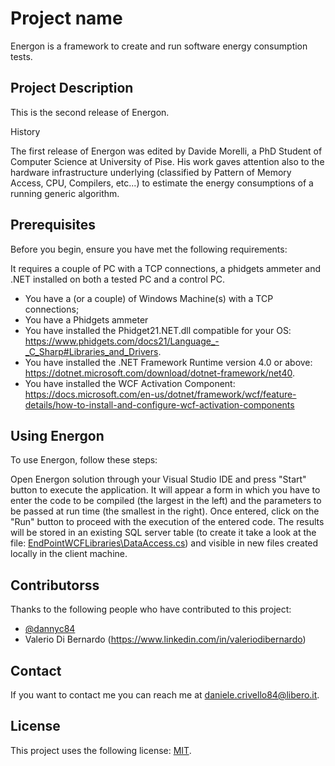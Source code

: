 # Project name

Energon is a framework to create and run software energy consumption tests. 

## Project Description

This is the second release of Energon.

History

The first release of Energon was edited by Davide Morelli, a PhD Student of Computer Science at University of Pise.                                                                                                                                                           His work gaves attention also to the hardware infrastructure underlying (classified by Pattern of Memory Access, CPU, Compilers, etc...) to estimate the energy consumptions of a running generic algorithm.

## Prerequisites

Before you begin, ensure you have met the following requirements:

It requires a couple of PC with a TCP connections, a phidgets ammeter and .NET installed on both a tested PC and a control PC.
* You have a (or a couple) of Windows Machine(s) with a TCP connections;
* You have a Phidgets ammeter
* You have installed the Phidget21.NET.dll compatible for your OS: https://www.phidgets.com/docs21/Language_-_C_Sharp#Libraries_and_Drivers.
* You have installed the .NET Framework Runtime version 4.0 or above: https://dotnet.microsoft.com/download/dotnet-framework/net40.
* You have installed the WCF Activation Component: https://docs.microsoft.com/en-us/dotnet/framework/wcf/feature-details/how-to-install-and-configure-wcf-activation-components

## Using Energon

To use Energon, follow these steps:

Open Energon solution through your Visual Studio IDE and press "Start" button to execute the application.
It will appear a form in which you have to enter the code to be compiled (the largest in the left) and the parameters to be passed at run time (the smallest in the right). 
Once entered, click on the "Run" button to proceed with the execution of the entered code.
The results will be stored in an existing SQL server table (to create it take a look at the file: [EndPointWCFLibraries\DataAccess.cs](EndPointWCFLibraries\DataAccess.cs)) and visible in new files created locally in the client machine.

## Contributorss

Thanks to the following people who have contributed to this project:

* [@dannyc84](https://github.com/dannyc84)
* Valerio Di Bernardo (https://www.linkedin.com/in/valeriodibernardo)

## Contact

If you want to contact me you can reach me at daniele.crivello84@libero.it.

## License

This project uses the following license: [MIT](LICENSE.md).